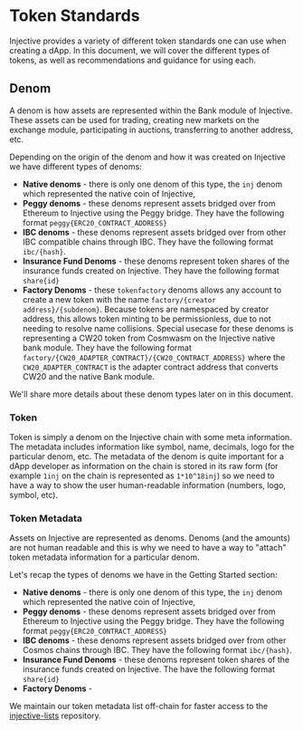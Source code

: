 # Token Standards

Injective provides a variety of different token standards one can use when creating a dApp. In this document, we will cover the different types of tokens, as well as recommendations and guidance for using each.

## Denom

A denom is how assets are represented within the Bank module of Injective. These assets can be used for trading, creating new markets on the exchange module, participating in auctions, transferring to another address, etc.

Depending on the origin of the denom and how it was created on Injective we have different types of denoms:

* **Native denoms** - there is only one denom of this type, the `inj` denom which represented the native coin of Injective,
* **Peggy denoms** - these denoms represent assets bridged over from Ethereum to Injective using the Peggy bridge. They have the following format `peggy{ERC20_CONTRACT_ADDRESS}`
* **IBC denoms** - these denoms represent assets bridged over from other IBC compatible chains through IBC. They have the following format `ibc/{hash}`.
* **Insurance Fund Denoms** - these denoms represent token shares of the insurance funds created on Injective. They have the following format `share{id}`
* **Factory Denoms** - these `tokenfactory` denoms allows any account to create a new token with the name `factory/{creator address}/{subdenom}`. Because tokens are namespaced by creator address, this allows token minting to be permissionless, due to not needing to resolve name collisions. Special usecase for these denoms is representing a CW20 token from Cosmwasm on the Injective native bank module. They have the following format `factory/{CW20_ADAPTER_CONTRACT}/{CW20_CONTRACT_ADDRESS}` where the `CW20_ADAPTER_CONTRACT` is the adapter contract address that converts CW20 and the native Bank module.

We'll share more details about these denom types later on in this document.&#x20;

### **Token**

Token is simply a denom on the Injective chain with some meta information. The metadata includes information like symbol, name, decimals, logo for the particular denom, etc. The metadata of the denom is quite important for a dApp developer as information on the chain is stored in its raw form (for example `1inj` on the chain is represented as `1*10^18inj`) so we need to have a way to show the user human-readable information (numbers, logo, symbol, etc).

### Token Metadata <a href="#token-metadata" id="token-metadata"></a>

Assets on Injective are represented as denoms. Denoms (and the amounts) are not human readable and this is why we need to have a way to "attach" token metadata information for a particular denom.

Let's recap the types of denoms we have in the Getting Started section:

* **Native denoms** - there is only one denom of this type, the `inj` denom which represented the native coin of Injective,
* **Peggy denoms** - these denoms represent assets bridged over from Ethereum to Injective using the Peggy bridge. They have the following format `peggy{ERC20_CONTRACT_ADDRESS}`
* **IBC denoms** - these denoms represent assets bridged over from other Cosmos chains through IBC. They have the following format `ibc/{hash}`.
* **Insurance Fund Denoms** - these denoms represent token shares of the insurance funds created on Injective. The have the following format `share{id}`
* **Factory Denoms** -&#x20;

We maintain our token metadata list off-chain for faster access to the[ injective-lists](https://github.com/InjectiveLabs/injective-lists/tree/master/tokens) repository.
